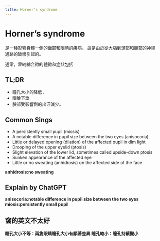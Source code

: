 ```yaml
---
title: Horner’s syndrome
---
```

# Horner’s syndrome

是一種影響身體一側的面部和眼睛的疾病。
這是由於從大腦到頭部和頸部的神經通路的破壞引起的。

通常，霍納綜合徵的體徵和症狀包括

## TL;DR
* 瞳孔大小的降低，
* 眼瞼下垂
* 臉部受影響側的出汗減少。

## Common Sings
* A persistently small pupil (miosis)
* A notable difference in pupil size between the two eyes (anisocoria)
* Little or delayed opening (dilation) of the affected pupil in dim light
* Drooping of the upper eyelid (ptosis)
* Slight elevation of the lower lid, sometimes called upside-down ptosis
* Sunken appearance of the affected eye
* Little or no sweating (anhidrosis) on the affected side of the face

**anhidrosis:no sweating**


## Explain by ChatGPT

**anisocoria:notable difference in pupil size between the two eyes**
**miosis:persistently small pupil**

## 窩的英文不太好

**瞳孔大小不等：兩隻眼睛瞳孔大小有顯著差異**
**瞳孔縮小：瞳孔持續變小**